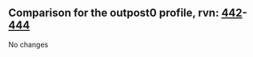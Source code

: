 ## Comparison for the outpost0 profile, rvn: [442](https://github.com/PRO100KatYT/FortniteProfileRevisions/tree/main/profiles/outpost0/442%20outpost0.json)-[444](https://github.com/PRO100KatYT/FortniteProfileRevisions/tree/main/profiles/outpost0/444%20outpost0.json)

No changes
